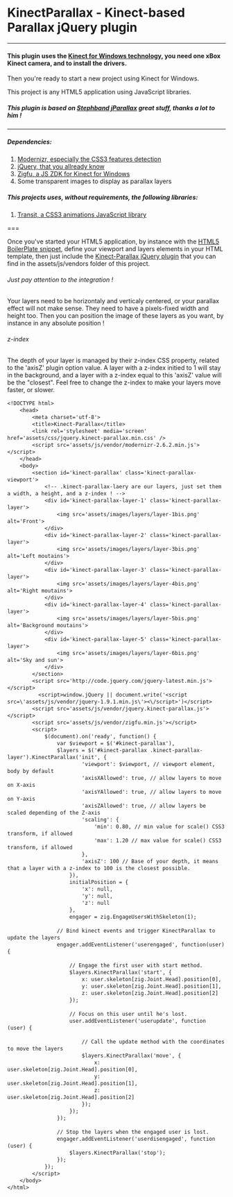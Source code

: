 KinectParallax - Kinect-based Parallax jQuery plugin
===
---


#### This plugin uses the [Kinect for Windows technology][1], you need one xBox Kinect camera, and to install the drivers.

Then you're ready to start a new project using Kinect for Windows.

This project is any HTML5 application using JavaScript libraries.

##### This plugin is based on [Stephband jParallax][8] great stuff, thanks a lot to him !
---

##### Dependencies:
1. [Modernizr, especially the CSS3 features detection][2]
2. [jQuery, that you allready know][3]
3. [Zigfu, a JS ZDK for Kinect for Windows][4]
4. Some transparent images to display as parallax layers

##### This projects uses, without requirements, the following libraries:
1. [Transit, a CSS3 animations JavaScript library][5]

===

Once you've started your HTML5 application, by instance with the [HTML5 BoilerPlate snippet][6],
define your viewport and layers elements in your HTML template, then just include the [Kinect-Parallax jQuery plugin][7] that you can find in the assets/js/vendors folder of this project.

###### Just pay attention to the integration !
Your layers need to be horizontaly and verticaly centered, or your parallax effect will not make sense.
They need to have a pixels-fixed width and height too.
Then you can position the image of these layers as you want, by instance in any absolute position !

###### z-index
The depth of your layer is managed by their z-index CSS property, related to the 'axisZ' plugin option value.
A layer with a z-index initied to 1 will stay in the background, and a layer with a z-index equal to this 'axisZ' value will be the "closest".
Feel free to change the z-index to make your layers move faster, or slower.
    
    <!DOCTYPE html>
        <head>
            <meta charset='utf-8'>
            <title>Kinect-Parallax</title>
            <link rel='stylesheet' media='screen' href='assets/css/jquery.kinect-parallax.min.css' />
            <script src='assets/js/vendor/modernizr-2.6.2.min.js'></script>
        </head>
        <body>
            <section id='kinect-parallax' class='kinect-parallax-viewport'>
                <!-- .kinect-parallax-laery are our layers, just set them a width, a height, and a z-index ! -->
                <div id='kinect-parallax-layer-1' class='kinect-parallax-layer'>
                    <img src='assets/images/layers/layer-1bis.png' alt='Front'>
                </div>
                <div id='kinect-parallax-layer-2' class='kinect-parallax-layer'>
                    <img src='assets/images/layers/layer-3bis.png' alt='Left moutains'>
                </div>
                <div id='kinect-parallax-layer-3' class='kinect-parallax-layer'>
                    <img src='assets/images/layers/layer-4bis.png' alt='Right moutains'>
                </div>
                <div id='kinect-parallax-layer-4' class='kinect-parallax-layer'>
                    <img src='assets/images/layers/layer-5bis.png' alt='Background moutains'>
                </div>
                <div id='kinect-parallax-layer-5' class='kinect-parallax-layer'>
                    <img src='assets/images/layers/layer-6bis.png' alt='Sky and sun'>
                </div>
            </section>
            <script src='http://code.jquery.com/jquery-latest.min.js'></script>
              <script>window.jQuery || document.write('<script src=\'assets/js/vendor/jquery-1.9.1.min.js\'><\/script>')</script>
            <script src='assets/js/vendor/jquery.kinect-parallax.js'></script>
      	    <script src='assets/js/vendor/zigfu.min.js'></script>
            <script>
                $(document).on('ready', function() {
                    var $viewport = $('#kinect-parallax'),
                    $layers = $('#kinect-parallax .kinect-parallax-layer').KinectParallax('init', {
                            'viewport': $viewport, // viewport element, body by default
                            'axisXAllowed': true, // allow layers to move on X-axis
                            'axisYAllowed': true, // allow layers to move on Y-axis
                            'axisZAllowed': true, // allow layers be scaled depending of the Z-axis
                            'scaling': {
                                'min': 0.80, // min value for scale() CSS3 transform, if allowed
                                'max': 1.20 // max value for scale() CSS3 transform, if allowed
                            },
                            'axisZ': 100 // Base of your depth, it means that a layer with a z-index to 100 is the closest possible.
                        }),
                        initialPosition = {
                            'x': null,
                            'y': null,
                            'z': null
                        },
                        engager = zig.EngageUsersWithSkeleton(1);
                    
                    // Bind kinect events and trigger KinectParallax to update the layers
                    engager.addEventListener('userengaged', function(user) {
                        
                        // Engage the first user with start method.
                        $layers.KinectParallax('start', {
                            x: user.skeleton[zig.Joint.Head].position[0],
                            y: user.skeleton[zig.Joint.Head].position[1],
                            z: user.skeleton[zig.Joint.Head].position[2]
                        });
                        
                        // Focus on this user until he's lost.
                        user.addEventListener('userupdate', function (user) {
                            
                            // Call the update method with the coordinates to move the layers
                            $layers.KinectParallax('move', {
                                x: user.skeleton[zig.Joint.Head].position[0],
                                y: user.skeleton[zig.Joint.Head].position[1],
                                z: user.skeleton[zig.Joint.Head].position[2]
                            });
                        });
                    });
                    
                    // Stop the layers when the engaged user is lost.
                    engager.addEventListener('userdisengaged', function (user) {
                        $layers.KinectParallax('stop');
                    });
                });
            </script>
        </body>
    </html>


[1]: http://www.microsoft.com/en-us/kinectforwindows/
[2]: http://modernizr.com/
[3]: http://jquery.com/
[4]: http://zigfu.com/en/zdk/javascript/
[5]: http://ricostacruz.com/jquery.transit/
[6]: http://html5boilerplate.com/
[7]: assets/js/vendor/jquery.kinect-parallax.js
[8]: https://github.com/stephband/jparallax
